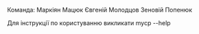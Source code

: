 Команда:
    Маркіян Мацюк
    Євгеній Молодцов
    Зеновій Попенюк

Для інструкції по користуванню викликати mycp --help